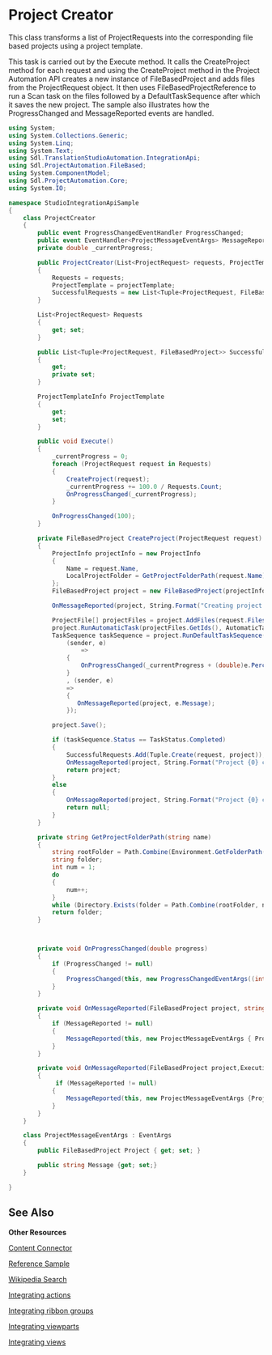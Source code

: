 Project Creator
==

This class transforms a list of ProjectRequests into the corresponding file based projects using a project template.

This task is carried out by the Execute method. It calls the CreateProject method for each request and using the CreateProject method in the Project Automation API creates a new instance of FileBasedProject and adds files from the ProjectRequest object. It then uses FileBasedProjectReference to run a Scan task on the files followed by a DefaultTaskSequence after which it saves the new project. The sample also illustrates how the ProgressChanged and MessageReported events are handled.

```cs
using System;
using System.Collections.Generic;
using System.Linq;
using System.Text;
using Sdl.TranslationStudioAutomation.IntegrationApi;
using Sdl.ProjectAutomation.FileBased;
using System.ComponentModel;
using Sdl.ProjectAutomation.Core;
using System.IO;

namespace StudioIntegrationApiSample
{
    class ProjectCreator
    {
        public event ProgressChangedEventHandler ProgressChanged;
        public event EventHandler<ProjectMessageEventArgs> MessageReported;
        private double _currentProgress;

        public ProjectCreator(List<ProjectRequest> requests, ProjectTemplateInfo projectTemplate)
        {
            Requests = requests;
            ProjectTemplate = projectTemplate;
            SuccessfulRequests = new List<Tuple<ProjectRequest, FileBasedProject>>();
        }

        List<ProjectRequest> Requests
        {
            get; set;
        }

        public List<Tuple<ProjectRequest, FileBasedProject>> SuccessfulRequests
        {
            get;
            private set;
        }

        ProjectTemplateInfo ProjectTemplate
        {
            get;
            set;
        }

        public void Execute()
        {
            _currentProgress = 0;
            foreach (ProjectRequest request in Requests)
            {
                CreateProject(request);
                _currentProgress += 100.0 / Requests.Count;
                OnProgressChanged(_currentProgress);
            }

            OnProgressChanged(100);
        }

        private FileBasedProject CreateProject(ProjectRequest request)
        {
            ProjectInfo projectInfo = new ProjectInfo
            {
                Name = request.Name,
                LocalProjectFolder = GetProjectFolderPath(request.Name)
            };
            FileBasedProject project = new FileBasedProject(projectInfo, new ProjectTemplateReference(ProjectTemplate.Uri));

            OnMessageReported(project, String.Format("Creating project {0}", request.Name));

            ProjectFile[] projectFiles = project.AddFiles(request.Files);
            project.RunAutomaticTask(projectFiles.GetIds(), AutomaticTaskTemplateIds.Scan); 
            TaskSequence taskSequence = project.RunDefaultTaskSequence(projectFiles.GetIds(),
                (sender, e)
                    =>
                {
                    OnProgressChanged(_currentProgress + (double)e.PercentComplete / Requests.Count);
                }
                , (sender, e)
                =>
                { 
                   OnMessageReported(project, e.Message);
                });

            project.Save();

            if (taskSequence.Status == TaskStatus.Completed)
            {
                SuccessfulRequests.Add(Tuple.Create(request, project));
                OnMessageReported(project, String.Format("Project {0} created successfully.", request.Name));
                return project;
            }
            else
            {
                OnMessageReported(project, String.Format("Project {0} creation failed.", request.Name));
                return null;
            }
        }

        private string GetProjectFolderPath(string name)
        {
            string rootFolder = Path.Combine(Environment.GetFolderPath(Environment.SpecialFolder.MyDocuments), "Studio 2015\\Projects");
            string folder;
            int num = 1;
            do 
            {
                num++;
            }
            while (Directory.Exists(folder = Path.Combine(rootFolder, name + "-" + num)));
            return folder;
        }



        private void OnProgressChanged(double progress)
        {
            if (ProgressChanged != null)
            {
                ProgressChanged(this, new ProgressChangedEventArgs((int)progress, null));
            }
        }

        private void OnMessageReported(FileBasedProject project, string message)
        {
            if (MessageReported != null)
            {
                MessageReported(this, new ProjectMessageEventArgs { Project = project, Message = message });
            }
        }

        private void OnMessageReported(FileBasedProject project,ExecutionMessage executionMessage)
        {
             if (MessageReported != null)
            {
                MessageReported(this, new ProjectMessageEventArgs {Project = project, Message = executionMessage.Level + ": " + executionMessage.Message});
            }
        }
    }

    class ProjectMessageEventArgs : EventArgs
    {
        public FileBasedProject Project { get; set; }

        public string Message {get; set;}
    }

}
```


See Also
--

**Other Resources**

[Content Connector](content_connector.md)

[Reference Sample](reference_sample.md)

[Wikipedia Search](wikipedia_search.md)

[Integrating actions](integrating_actions.md)

[Integrating ribbon groups](integrating_ribbon_groups.md)

[Integrating viewparts](integrating_view_parts.md)

[Integrating views](integrating_views.md)
